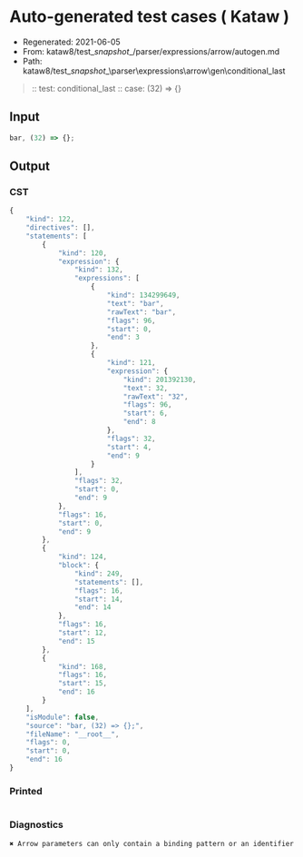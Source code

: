 # Auto-generated test cases ( Kataw )
- Regenerated: 2021-06-05
- From: kataw8/test\__snapshot__/parser/expressions/arrow/autogen.md
- Path: kataw8/test\__snapshot__\parser\expressions\arrow\gen\conditional_last
> :: test: conditional_last
> :: case: (32) => {}
## Input

`````js
bar, (32) => {};
`````
## Output

### CST

```javascript
{
    "kind": 122,
    "directives": [],
    "statements": [
        {
            "kind": 120,
            "expression": {
                "kind": 132,
                "expressions": [
                    {
                        "kind": 134299649,
                        "text": "bar",
                        "rawText": "bar",
                        "flags": 96,
                        "start": 0,
                        "end": 3
                    },
                    {
                        "kind": 121,
                        "expression": {
                            "kind": 201392130,
                            "text": 32,
                            "rawText": "32",
                            "flags": 96,
                            "start": 6,
                            "end": 8
                        },
                        "flags": 32,
                        "start": 4,
                        "end": 9
                    }
                ],
                "flags": 32,
                "start": 0,
                "end": 9
            },
            "flags": 16,
            "start": 0,
            "end": 9
        },
        {
            "kind": 124,
            "block": {
                "kind": 249,
                "statements": [],
                "flags": 16,
                "start": 14,
                "end": 14
            },
            "flags": 16,
            "start": 12,
            "end": 15
        },
        {
            "kind": 168,
            "flags": 16,
            "start": 15,
            "end": 16
        }
    ],
    "isModule": false,
    "source": "bar, (32) => {};",
    "fileName": "__root__",
    "flags": 0,
    "start": 0,
    "end": 16
}
```

### Printed

```javascript

```

### Diagnostics

```javascript
✖ Arrow parameters can only contain a binding pattern or an identifier - start: 4, end: 12

```

